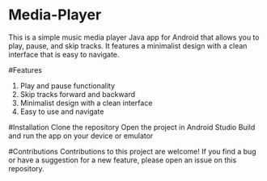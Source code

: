 # Media-Player

This is a simple music media player Java app for Android that allows you to play, pause, and skip tracks. It features a minimalist design with a clean interface that is easy to navigate.

#Features
1. Play and pause functionality
2. Skip tracks forward and backward
3. Minimalist design with a clean interface
4. Easy to use and navigate



#Installation
Clone the repository
Open the project in Android Studio
Build and run the app on your device or emulator


#Contributions
Contributions to this project are welcome! If you find a bug or have a suggestion for a new feature, please open an issue on this repository.

